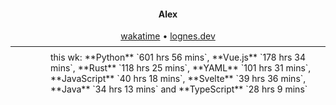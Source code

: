 <h4 align="center">
    Alex
</h4>

<div align="center">
    <a href="https://wakatime.com/@lognes">wakatime</a>
    <span>&bull;</span>
    <a href="https://lognes.dev">lognes.dev</a>
</div>

<hr style="margin-bottom: 0.5rem;margin-top: 0.5rem;"/>

<!--The rest goes down here-->

<div style="margin-left:4rem">
  this wk: **Python** `601 hrs 56 mins`,  **Vue.js** `178 hrs 34 mins`,  **Rust** `118 hrs 25 mins`,  **YAML** `101 hrs 31 mins`,  **JavaScript** `40 hrs 18 mins`,  **Svelte** `39 hrs 36 mins`,  **Java** `34 hrs 13 mins` and **TypeScript** `28 hrs 9 mins`
</div>

